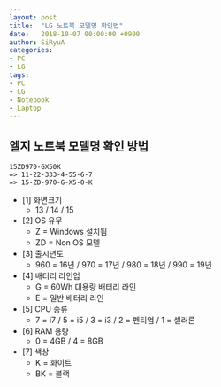 ```yaml
---
layout: post
title:  "LG 노트북 모델명 확인법"
date:   2018-10-07 00:00:00 +0900
author: SiRyuA
categories:
- PC
- LG
tags:
- PC
- LG
- Notebook
- Laptop
---
```


## 엘지 노트북 모델명 확인 방법
~~~~
15ZD970-GX50K
=> 11-22-333-4-55-6-7
=> 15-ZD-970-G-X5-0-K
~~~~
* [1] 화면크기
  * 13 / 14 / 15
* [2] OS 유무
  * Z = Windows 설치됨
  * ZD = Non OS 모델
* [3] 출시년도
  * 960 = 16년 / 970 = 17년 / 980 = 18년 / 990 = 19년
* [4] 배터리 라인업
  * G = 60Wh 대용량 배터리 라인
  * E = 일반 배터리 라인
* [5] CPU 종류
  * 7 = i7 / 5 = i5 / 3 = i3 / 2 = 펜티엄 / 1 = 셀러론
* [6] RAM 용량
  * 0 = 4GB / 4 = 8GB
* [7] 색상
  * K = 화이트
  * BK = 블랙
